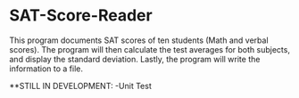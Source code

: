 # SAT-Score-Reader
This program documents SAT scores of ten students (Math and verbal scores).
The program will then calculate the test averages for both subjects, and display the standard deviation.
Lastly, the program will write the information to a file.

**STILL IN DEVELOPMENT:
-Unit Test
